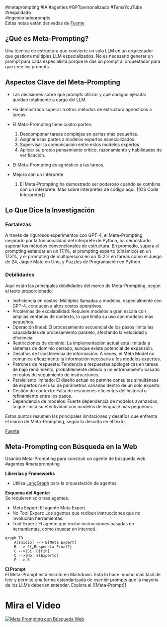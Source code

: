 #metaprompting #IA #agentes #GPTpersonalizado #TemaYouTube #respaldado  
#ingenieríadeprompts  
Estas notas están derivadas de [Fuente](https://arxiv.org/abs/2401.12954)

## ¿Qué es Meta-Prompting?  
Una técnica de estructura que convierte un solo LLM en un orquestador que gestiona múltiples LLM especializados. No es necesario generar un prompt para cada especialista porque le das un prompt al orquestador para que cree los prompts.  

## Aspectos Clave del Meta-Prompting  
* Las decisiones sobre qué prompts utilizar y qué códigos ejecutar quedan totalmente a cargo del LLM.  
* Ha demostrado superar a otros métodos de estructura agnósticos a tareas.  
* El Meta-Prompting tiene cuatro partes:  
  1. Descomponer tareas complejas en partes más pequeñas.  
  2. Asignar esas partes a modelos expertos especializados.  
  3. Supervisar la comunicación entre estos modelos expertos.  
  4. Aplicar su propio pensamiento crítico, razonamiento y habilidades de verificación.  

* El Meta-Prompting es agnóstico a las tareas.  
* Mejora con un intérprete.  
  1. El Meta-Prompting ha demostrado ser poderoso cuando se combina con un intérprete. Más sobre intérpretes de código aquí: [[OS Code Interpreter]]  

## Lo Que Dice la Investigación  

### Fortalezas  
A través de rigurosos experimentos con GPT-4, el Meta-Prompting, mejorado por la funcionalidad del intérprete de Python, ha demostrado superar los métodos convencionales de estructura. En promedio, supera el prompting estándar en un 17.1%, el prompting experto (dinámico) en un 17.3%, y el prompting de multipersona en un 15.2% en tareas como el Juego de 24, Jaque Mate en Uno, y Puzzles de Programación en Python.  

### Debilidades  
Aquí están las principales debilidades del marco de Meta-Prompting, según el texto proporcionado:

* Ineficiencia en costos: Múltiples llamadas a modelos, especialmente con GPT-4, conducen a altos costos operativos.  
* Problemas de escalabilidad: Requiere modelos a gran escala con amplias ventanas de contexto, lo que limita su uso con modelos más pequeños.  
* Operación lineal: El procesamiento secuencial de los pasos limita las capacidades de procesamiento paralelo, afectando la velocidad y eficiencia.  
* Restricciones de dominio: La implementación actual está limitada a sistemas de dominio cerrado, aunque existe potencial de expansión.  
* Desafíos de transferencia de información: A veces, el Meta Model no comunica eficazmente la información necesaria a los modelos expertos.  
* Patrones de respuesta: Tendencia a respuestas apologéticas en tareas de bajo rendimiento, probablemente debido a un entrenamiento basado en datos de seguimiento de instrucciones.  
* Paralelismo limitado: El diseño actual no permite consultas simultáneas de expertos ni el uso de parámetros variados dentro de un solo experto.  
* Gestión de contexto: Falta de resúmenes eficientes del historial o refinamiento entre los pasos.  
* Dependencia de modelos: Fuerte dependencia de modelos avanzados, lo que limita su efectividad con modelos de lenguaje más pequeños.  


Estos puntos resumen las principales limitaciones y desafíos que enfrenta el marco de Meta-Prompting, según lo descrito en el texto.  

[Fuente](https://arxiv.org/abs/2401.12954)

## Meta-Prompting con Búsqueda en la Web  

Usando Meta-Prompting para construir un agente de búsqueda web. #agentes #metaprompting

**Librerías y Frameworks**  
* Utiliza [LangGraph](https://langchain-ai.github.io/langgraph/) para la orquestación de agentes.

**Esquema del Agente:**  
Se requieren solo tres agentes.  
- Meta Expert: El agente Meta Expert.  
- No Tool Expert: Los agentes que reciben instrucciones que no involucran herramientas.  
- Tool Expert: El agente que recibe instrucciones basadas en herramientas, como (buscar en internet).  

```mermaid  
graph TD  
    A[Inicio] --> B[Meta Expert]  
    B --> C{¿Respuesta Final?}  
    C -->|Sí| D[Fin]  
    C -->|No| E[Experto]  
    E --> B  
```  

**El Prompt**  
El Meta-Prompt está escrito en Markdown. Esto lo hace mucho más fácil de leer y permite una forma estandarizada de escribir prompts que la mayoría de los LLMs deberían entender. Explora el [[Meta-Prompt]]  

# Mira el Video  

[![Meta Prompting con Búsqueda Web](https://img.youtube.com/vi/CEXmSX5ijh4/0.jpg)](https://youtu.be/CEXmSX5ijh4)  